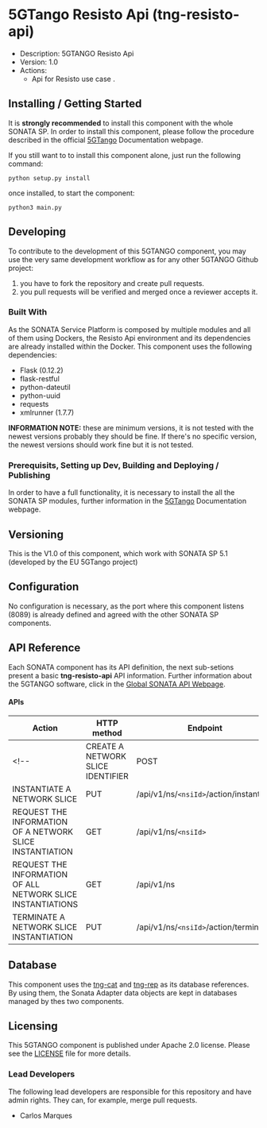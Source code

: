 

# 5GTango Resisto Api (tng-resisto-api)
* Description: 5GTANGO Resisto Api
* Version: 1.0
* Actions:
    * Api for Resisto use case .


## Installing / Getting Started
It is **strongly recommended** to install this component with the whole SONATA SP. In order to install this component, please follow the procedure described in the official [5GTango](https://5gtango.eu/software/documentation.html) Documentation webpage.

If you still want to to install this component alone, just run the following command:

    python setup.py install

once installed, to start the component:

    python3 main.py

## Developing
To contribute to the development of this 5GTANGO component, you may use the very same development workflow as for any other 5GTANGO Github project:
1) you have to fork the repository and create pull requests.
2) you pull requests will be verified and merged once a reviewer accepts it.


### Built With
As the SONATA Service Platform is composed by multiple modules and all of them using Dockers, the Resisto Api environment and its dependencies are already installed within the Docker. This component uses the following dependencies:
* Flask (0.12.2)
* flask-restful
* python-dateutil
* python-uuid
* requests
* xmlrunner (1.7.7)

**INFORMATION NOTE:** these are minimum versions, it is not tested with the newest versions probably they should be fine. If there's no specific version, the newest versions should work fine but it is not tested.

### Prerequisits, Setting up Dev, Building and Deploying / Publishing
In order to have a full functionality, it is necessary to install the all the SONATA SP modules, further information in the [5GTango](https://5gtango.eu/software/documentation.html) Documentation webpage.

## Versioning
This is the V1.0 of this component, which work with SONATA SP 5.1 (developed by the EU 5GTango project)

## Configuration
No configuration is necessary, as the port where this component listens (8089) is already defined and agreed with the other SONATA SP components.


## API Reference
Each SONATA component has its API definition, the next sub-setions present a basic **tng-resisto-api** API information. Further information about the 5GTANGO software, click in the [Global SONATA API Webpage](https://sonata-nfv.github.io/tng-doc/?urls.primaryName=5GTANGO%20SDK%20Packager%20API%20v1).

#### APIs

| Action  | HTTP method  | Endpoint |
|---|---|---|
<!-- | CREATE A NETWORK SLICE IDENTIFIER  | POST  | /api/v1/ns  |
| INSTANTIATE A NETWORK SLICE | PUT  | /api/v1/ns/`<nsiId>`/action/instantiate  |
| REQUEST THE INFORMATION OF A NETWORK SLICE INSTANTIATION  | GET  | /api/v1/ns/`<nsiId>`|
| REQUEST THE INFORMATION OF ALL NETWORK SLICE INSTANTIATIONS  | GET  | /api/v1/ns  |
| TERMINATE A NETWORK SLICE INSTANTIATION  | PUT  | /api/v1/ns/`<nsiId>`/action/terminate| -->


## Database
This component uses the [tng-cat](https://github.com/sonata-nfv/tng-cat) and [tng-rep](https://github.com/sonata-nfv/tng-rep) as its database references. By using them, the Sonata Adapter data objects are kept in databases managed by thes two components.

## Licensing
This 5GTANGO component is published under Apache 2.0 license. Please see the [LICENSE](https://github.com/sonata-nfv/tng-sonata-adapter/blob/master/LICENSE) file for more details.

### Lead Developers
The following lead developers are responsible for this repository and have admin rights. They can, for example, merge pull requests.

  * Carlos Marques
